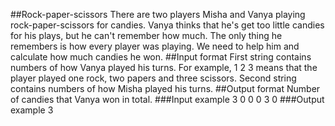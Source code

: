 ##Rock-paper-scissors
There are two players Misha and Vanya playing rock-paper-scissors for candies.
Vanya thinks that he's get too little candies for his plays, but he can't remember how much. The only thing he remembers is how every player was playing.
We need to help him and calculate how much candies he won.
##Input format
First string contains numbers of how Vanya played his turns.
For example, 1 2 3 means that the player played one rock, two papers and three scissors.
Second string contains numbers of how Misha played his turns.
##Output format
Number of candies that Vanya won in total.
###Input example
3 0 0
0 3 0
###Output example
3
